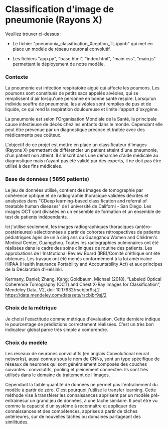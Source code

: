 # Classification d'image de pneumonie (Rayons X)

Veuillez trouver ci-dessus :

- Le fichier "pneumonia_classification_Xception_TL.ipynb" qui met en place un modèle de réseau neuronal convolutif.

- Les fichiers "app.py", "base.html", "index.html", "main.css", "main.js" permettant le déployement de notre modèle.


### Contexte

La pneumonie est infection respiratoire aiguë qui affecte les poumons. Les poumons sont constitués de petits sacs appelés alvéoles, qui se remplissent d'air lorsqu'une personne en bonne santé respire. Lorsqu'un individu souffre de pneumonie, les alvéoles sont remplies de pus et de liquide, ce qui rend la respiration douloureuse et limite l'apport d'oxygène.

La pneumonie est selon l'Organisation Mondiale de la Santé, la principale cause infectieuse de décès chez les enfants dans le monde. Cependant elle peut être prévenue par un diagnostique précoce et traitée avec des médicaments peu coûteux.

L'objectif de ce projet est mettre en place un classificateur d'images (Rayons X) permettant de différencier un patient atteint d'une pneumonie, d'un patient non atteint. Il s'inscrit dans une démarche d'aide médicale au diagnostique mais n'ayant pas été validé par des experts, il ne doit pas être utilisé à des fins médicales.


### Base de données ( 5856 patients)

Le jeu de données utilisé, contient des images de tomographie par cohérence optique et de radiographie thoracique validées décrites et analysées dans "CDeep learning-based classification and referral of treatable human diseases" de l'université de Californi - San Diego. Les images OCT sont divisées en un ensemble de formation et un ensemble de test de patients indépendants.

Ici j'utilise seulement, les images radiographiques thoraciques (antéro-postérieures) sélectionnées à partir de cohortes rétrospectives de patients pédiatriques âgés de un à cinq ans du Guangzhou Women and Children's Medical Center, Guangzhou. Toutes les radiographies pulmonaires ont été réalisées dans le cadre des soins cliniques de routine des patients. Les approbations de l'Institutional Review Board (IRB)/Comité d'éthique ont été obtenues. Les travaux ont été menés conformément à la loi américaine HIPAA (Health Insurance Portability and Accountability Act) et aux principes de la Déclaration d'Helsinki.

Kermany, Daniel; Zhang, Kang; Goldbaum, Michael (2018), “Labeled Optical Coherence Tomography (OCT) and Chest X-Ray Images for Classification”, Mendeley Data, V2, doi: 10.17632/rscbjbr9sj.2 https://data.mendeley.com/datasets/rscbjbr9sj/2

### Choix de la métrique

Je choisi l'exactitude comme métrique d'évaluation. Cette dernière indique le pourcentage de prédictions correctement réalisées. C’est un très bon indicateur global parce très simple à comprendre. 

### Choix du modèle

Les réseaux de neurones convolutifs (en anglais Convolutional neural networks), aussi connus sous le nom de CNNs, sont un type spécifique de réseaux de neurones qui sont généralement composés des couches suivantes : convolutifs, pooling et pleinement connectée. Ils sont trés utilisés dans le domaine du traitement de l'images.

Cependant la faible quantité de données ne permet pas l'entraînement du modèle à partir de zéro. C'est pourquoi j'utilise le transfer learning. Cette méthode vise à transférer les connaissances apprisent par un modèle pré-entraînésur un grand jeu de données, à une tache similaire. Il peut être vu comme la capacité d’un système à reconnaître et appliquer des connaissances et des compétences, apprises à partir de tâches antérieures, sur de nouvelles tâches ou domaines partageant des similitudes.
